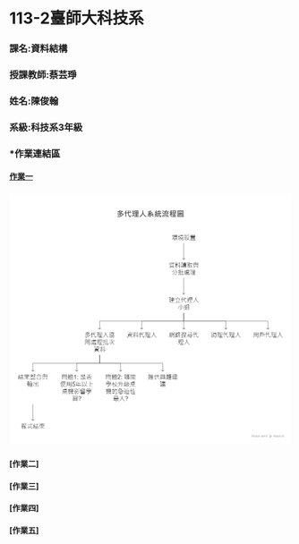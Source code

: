 #  113-2臺師大科技系
### 課名:資料結構
###  授課教師:蔡芸琤
###  姓名:陳俊翰
###  系級:科技系3年級
###  *作業連結區
#### [作業一](https://github.com/nick399100/DS-repo/blob/main/hw1.py)
### ![hw1流程圖](https://github.com/nick399100/DS-repo/blob/main/hw1_%E6%B5%81%E7%A8%8B%E5%9C%96.png)
#### [作業二]
#### [作業三]
#### [作業四]
#### [作業五]
